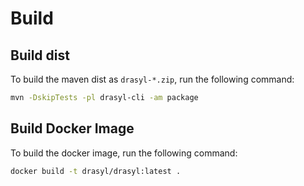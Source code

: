 # Build

## Build dist

To build the maven dist as `drasyl-*.zip`, run the following command:

```bash
mvn -DskipTests -pl drasyl-cli -am package
```

## Build Docker Image

To build the docker image, run the following command:

```bash
docker build -t drasyl/drasyl:latest .
```